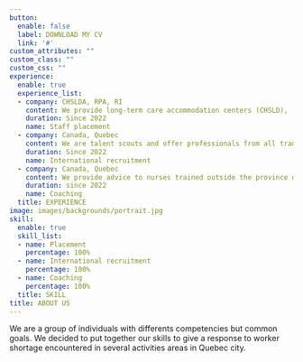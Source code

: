 ```yaml
---
button:
  enable: false
  label: DOWNLOAD MY CV
  link: '#'
custom_attributes: ""
custom_class: ""
custom_css: ""
experience:
  enable: true
  experience_list:
  - company: CHSLDA, RPA, RI
    content: We provide long-term care accommodation centers (CHSLD),  elder,s residences (RPA) and intermediate resources (IR) with well-trained health worker.
    duration: Since 2022
    name: Staff placement
  - company: Canada, Quebec
    content: We are talent scouts and offer professionals from all trades to different companies in the province of Quebec.
    duration: Since 2022
    name: International recruitment
  - company: Canada, Quebec
    content: We provide advice to nurses trained outside the province of Quebec.
    duration: since 2022
    name: Coaching
  title: EXPERIENCE
image: images/backgrounds/portrait.jpg
skill:
  enable: true
  skill_list:
  - name: Placement
    percentage: 100%
  - name: International recruitment
    percentage: 100%
  - name: Coaching
    percentage: 100%
  title: SKILL
title: ABOUT US
---
```


We are a group of individuals with differents competencies but common goals. We decided to put together our skills to give a response to worker shortage encountered in several activities areas in Quebec city.
